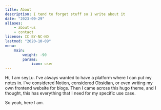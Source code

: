 ```yaml
---
title: About
description: I tend to forget stuff so I write about it
date: "2023-09-29"
aliases:
    - about-us
    - contact
license: CC BY-NC-ND
lastmod: "2020-10-09"
menu:
    main:
        weight: -90
        params:
            icon: user
---
```


Hi, I am seyLu. I've always wanted to have a platform where I can put my notes in. I've considered Notion, considered Obsidian, or even writing my own frontend website for blogs. Then I came across this hugo theme, and I thought, this has everything that I need for my specific use case.

So yeah, here I am.
